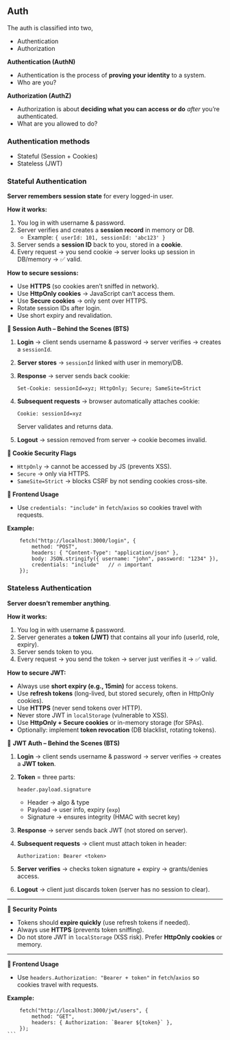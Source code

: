 ## Auth

The auth is classified into two,

- Authentication
- Authorization

**Authentication (AuthN)**

- Authentication is the process of **proving your identity** to a system.
- Who are you?

**Authorization (AuthZ)**

- Authorization is about **deciding what you can access or do** *after* you’re authenticated.
- What are you allowed to do?

### Authentication methods

- Stateful (Session + Cookies)
- Stateless (JWT)

### Stateful Authentication

**Server remembers session state** for every logged-in user.

**How it works:**

1. You log in with username & password.
2. Server verifies and creates a **session record** in memory or DB.
    - Example: `{ userId: 101, sessionId: 'abc123' }`
3. Server sends a **session ID** back to you, stored in a **cookie**.
4. Every request → you send cookie → server looks up session in DB/memory → ✅ valid.

**How to secure sessions:**

- Use **HTTPS** (so cookies aren’t sniffed in network).
- Use **HttpOnly cookies** → JavaScript can’t access them.
- Use **Secure cookies** → only sent over HTTPS.
- Rotate session IDs after login.
- Use short expiry and revalidation.

**🔑 Session Auth – Behind the Scenes (BTS)**

1. **Login** → client sends username & password → server verifies → creates a `sessionId`.
2. **Server stores** → `sessionId` linked with user in memory/DB.
3. **Response** → server sends back cookie:
    
    ```
    Set-Cookie: sessionId=xyz; HttpOnly; Secure; SameSite=Strict
    ```
    
4. **Subsequent requests** → browser automatically attaches cookie:
    
    ```
    Cookie: sessionId=xyz
    ```
    
    Server validates and returns data.
    
5. **Logout** → session removed from server → cookie becomes invalid.

**🔑 Cookie Security Flags**

- `HttpOnly` → cannot be accessed by JS (prevents XSS).
- `Secure` → only via HTTPS.
- `SameSite=Strict` → blocks CSRF by not sending cookies cross-site.

**🔑 Frontend Usage**

- Use `credentials: "include"` in `fetch`/`axios` so cookies travel with requests.

**Example:**

```
    fetch("http://localhost:3000/login", {
        method: "POST",
        headers: { "Content-Type": "application/json" },
        body: JSON.stringify({ username: "john", password: "1234" }),
        credentials: "include"   // 🔥 important
    });
```


### Stateless Authentication

**Server doesn’t remember anything**.

**How it works:**

1. You log in with username & password.
2. Server generates a **token (JWT)** that contains all your info (userId, role, expiry).
3. Server sends token to you.
4. Every request → you send the token → server just verifies it → ✅ valid.

**How to secure JWT:**

- Always use **short expiry (e.g., 15min)** for access tokens.
- Use **refresh tokens** (long-lived, but stored securely, often in HttpOnly cookies).
- Use **HTTPS** (never send tokens over HTTP).
- Never store JWT in `localStorage` (vulnerable to XSS).
- Use **HttpOnly + Secure cookies** or in-memory storage (for SPAs).
- Optionally: implement **token revocation** (DB blacklist, rotating tokens).

🔑 **JWT Auth – Behind the Scenes (BTS)**

1. **Login** → client sends username & password → server verifies → creates a **JWT token**.
2. **Token** = three parts:
    
    ```
    header.payload.signature
    
    ```
    
    - Header → algo & type
    - Payload → user info, expiry (`exp`)
    - Signature → ensures integrity (HMAC with secret key)
3. **Response** → server sends back JWT (not stored on server).
4. **Subsequent requests** → client must attach token in header:
    
    ```
    Authorization: Bearer <token>
    
    ```
    
5. **Server verifies** → checks token signature + expiry → grants/denies access.
6. **Logout** → client just discards token (server has no session to clear).

---

**🔑 Security Points**

- Tokens should **expire quickly** (use refresh tokens if needed).
- Always use **HTTPS** (prevents token sniffing).
- Do not store JWT in `localStorage` (XSS risk). Prefer **HttpOnly cookies** or memory.

---

**🔑 Frontend Usage**

- Use `headers.Authorization: "Bearer + token"` in `fetch`/`axios` so cookies travel with requests.

**Example:**

````
    fetch("http://localhost:3000/jwt/users", {
        method: "GET",
        headers: { Authorization: `Bearer ${token}` },
    });
```